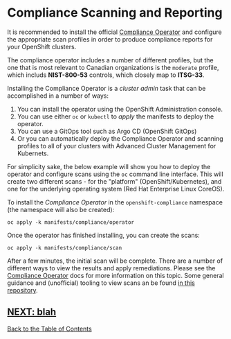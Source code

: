 # Compliance Scanning and Reporting

It is recommended to install the official [Compliance Operator](https://docs.openshift.com/container-platform/4.9/security/compliance_operator/compliance-operator-understanding.html) and configure the appropriate scan profiles in order to produce compliance reports for your OpenShift clusters.

The compliance operator includes a number of different profiles, but the one that is most relevant to Canadian organizations is the `moderate` profile, which includs **NIST-800-53** controls, which closely map to **ITSG-33**.

Installing the Compliance Operator is a *cluster admin* task that can be accomplished in a number of ways:
1. You can install the operator using the OpenShift Administration console.
2. You can use either `oc` or `kubectl` to *apply* the manifests to deploy the operator.
3. You can use a GitOps tool such as Argo CD (OpenShift GitOps)
4. Or you can automatically deploy the Compliance Operator and scanning profiles to all of your clusters with Advanced Cluster Management for Kubernets.

For simplicity sake, the below example will show you how to deploy the operator and configure scans using the `oc` command line interface.  This will create two different scans - for the "platform" (OpenShift/Kubernetes), and one for the underlying operating system (Red Hat Enterprise Linux CoreOS).

To install the *Compliance Operator* in the `openshift-compliance` namespace (the namespace will also be created):

```
oc apply -k manifests/compliance/operator
```

Once the operator has finished installing, you can create the scans:

```
oc apply -k manifests/compliance/scan
```

After a few minutes, the initial scan will be complete.  There are a number of different ways to view the results and apply remediations.  Please see the [Compliance Operator](https://docs.openshift.com/container-platform/4.9/security/compliance_operator/compliance-operator-understanding.html) docs for more information on this topic.  Some general guidance and (unofficial) tooling to view scans an be found [in this repository](https://github.com/pittar/ocp4-compliance-pbmm#viewing-scan-results).

[NEXT: blah]()
---
[Back to the Table of Contents](README.md)
